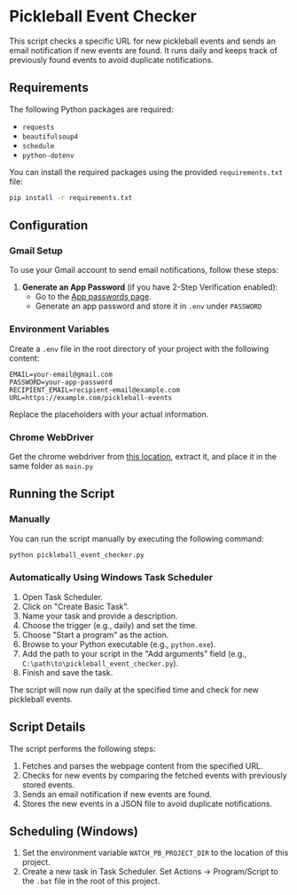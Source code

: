 # Pickleball Event Checker

This script checks a specific URL for new pickleball events and sends an email notification if new events are found. It runs daily and keeps track of previously found events to avoid duplicate notifications.

## Requirements

The following Python packages are required:
- `requests`
- `beautifulsoup4`
- `schedule`
- `python-dotenv`

You can install the required packages using the provided `requirements.txt` file:

```bash
pip install -r requirements.txt
```

## Configuration

### Gmail Setup

To use your Gmail account to send email notifications, follow these steps:

1. **Generate an App Password** (if you have 2-Step Verification enabled):
   - Go to the [App passwords page](https://myaccount.google.com/apppasswords).
   - Generate an app password and store it in `.env` under `PASSWORD`

### Environment Variables

Create a `.env` file in the root directory of your project with the following content:

```
EMAIL=your-email@gmail.com
PASSWORD=your-app-password
RECIPIENT_EMAIL=recipient-email@example.com
URL=https://example.com/pickleball-events
```

Replace the placeholders with your actual information.

### Chrome WebDriver
Get the chrome webdriver from [this location](https://googlechromelabs.github.io/chrome-for-testing/), extract it,
and place it in the same folder as `main.py`

## Running the Script

### Manually

You can run the script manually by executing the following command:

```bash
python pickleball_event_checker.py
```

### Automatically Using Windows Task Scheduler

1. Open Task Scheduler.
2. Click on "Create Basic Task".
3. Name your task and provide a description.
4. Choose the trigger (e.g., daily) and set the time.
5. Choose "Start a program" as the action.
6. Browse to your Python executable (e.g., `python.exe`).
7. Add the path to your script in the "Add arguments" field (e.g., `C:\path\to\pickleball_event_checker.py`).
8. Finish and save the task.

The script will now run daily at the specified time and check for new pickleball events.

## Script Details

The script performs the following steps:

1. Fetches and parses the webpage content from the specified URL.
2. Checks for new events by comparing the fetched events with previously stored events.
3. Sends an email notification if new events are found.
4. Stores the new events in a JSON file to avoid duplicate notifications.

## Scheduling (Windows)
1. Set the environment variable `WATCH_PB_PROJECT_DIR` to the location of this project.
2. Create a new task in Task Scheduler. Set Actions -> Program/Script to the `.bat` file in the root of this project.